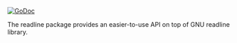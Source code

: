 
[![GoDoc](https://godoc.org/github.com/yasushi-saito/readline?status.svg)](https://godoc.org/github.com/yasushi-saito/readline)

The readline package provides an easier-to-use API on top of GNU readline library.
